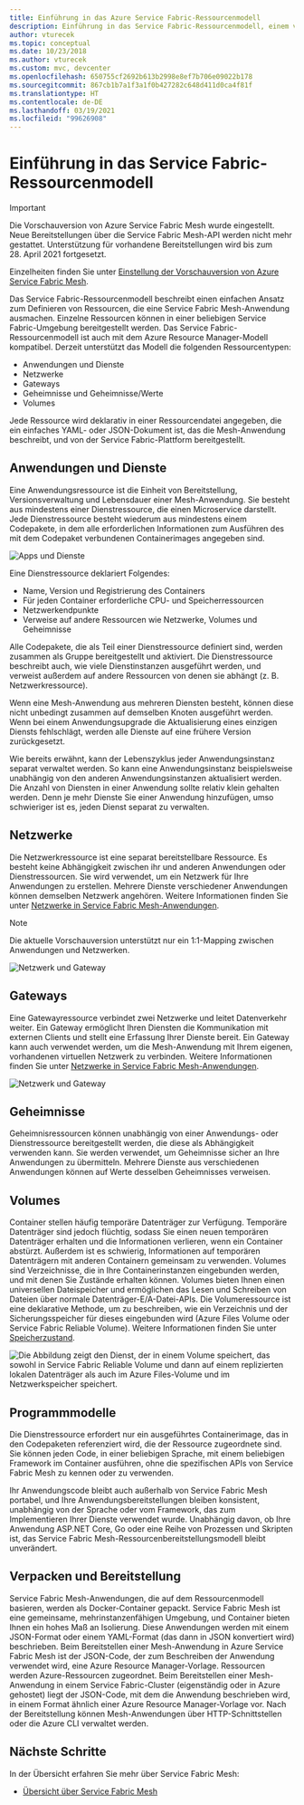 ```yaml
---
title: Einführung in das Azure Service Fabric-Ressourcenmodell
description: Einführung in das Service Fabric-Ressourcenmodell, einem vereinfachten Ansatz zum Definieren von Service Fabric Mesh-Anwendungen
author: vturecek
ms.topic: conceptual
ms.date: 10/23/2018
ms.author: vturecek
ms.custom: mvc, devcenter
ms.openlocfilehash: 650755cf2692b613b2998e8ef7b706e09022b178
ms.sourcegitcommit: 867cb1b7a1f3a1f0b427282c648d411d0ca4f81f
ms.translationtype: HT
ms.contentlocale: de-DE
ms.lasthandoff: 03/19/2021
ms.locfileid: "99626908"
---
```

# <a name="introduction-to-service-fabric-resource-model"></a>Einführung in das Service Fabric-Ressourcenmodell

> [!IMPORTANT]
> Die Vorschauversion von Azure Service Fabric Mesh wurde eingestellt. Neue Bereitstellungen über die Service Fabric Mesh-API werden nicht mehr gestattet. Unterstützung für vorhandene Bereitstellungen wird bis zum 28. April 2021 fortgesetzt.
> 
> Einzelheiten finden Sie unter [Einstellung der Vorschauversion von Azure Service Fabric Mesh](https://azure.microsoft.com/updates/azure-service-fabric-mesh-preview-retirement/).

Das Service Fabric-Ressourcenmodell beschreibt einen einfachen Ansatz zum Definieren von Ressourcen, die eine Service Fabric Mesh-Anwendung ausmachen. Einzelne Ressourcen können in einer beliebigen Service Fabric-Umgebung bereitgestellt werden.  Das Service Fabric-Ressourcenmodell ist auch mit dem Azure Resource Manager-Modell kompatibel. Derzeit unterstützt das Modell die folgenden Ressourcentypen:

- Anwendungen und Dienste
- Netzwerke
- Gateways
- Geheimnisse und Geheimnisse/Werte
- Volumes

Jede Ressource wird deklarativ in einer Ressourcendatei angegeben, die ein einfaches YAML- oder JSON-Dokument ist, das die Mesh-Anwendung beschreibt, und von der Service Fabric-Plattform bereitgestellt.

## <a name="applications-and-services"></a>Anwendungen und Dienste

Eine Anwendungsressource ist die Einheit von Bereitstellung, Versionsverwaltung und Lebensdauer einer Mesh-Anwendung. Sie besteht aus mindestens einer Dienstressource, die einen Microservice darstellt. Jede Dienstressource besteht wiederum aus mindestens einem Codepakete, in dem alle erforderlichen Informationen zum Ausführen des mit dem Codepaket verbundenen Containerimages angegeben sind.

![Apps und Dienste][Image1]

Eine Dienstressource deklariert Folgendes:

- Name, Version und Registrierung des Containers
- Für jeden Container erforderliche CPU- und Speicherressourcen
- Netzwerkendpunkte
- Verweise auf andere Ressourcen wie Netzwerke, Volumes und Geheimnisse 

Alle Codepakete, die als Teil einer Dienstressource definiert sind, werden zusammen als Gruppe bereitgestellt und aktiviert. Die Dienstressource beschreibt auch, wie viele Dienstinstanzen ausgeführt werden, und verweist außerdem auf andere Ressourcen von denen sie abhängt (z. B. Netzwerkressource).

Wenn eine Mesh-Anwendung aus mehreren Diensten besteht, können diese nicht unbedingt zusammen auf demselben Knoten ausgeführt werden. Wenn bei einem Anwendungsupgrade die Aktualisierung eines einzigen Diensts fehlschlägt, werden alle Dienste auf eine frühere Version zurückgesetzt.

Wie bereits erwähnt, kann der Lebenszyklus jeder Anwendungsinstanz separat verwaltet werden. So kann eine Anwendungsinstanz beispielsweise unabhängig von den anderen Anwendungsinstanzen aktualisiert werden. Die Anzahl von Diensten in einer Anwendung sollte relativ klein gehalten werden. Denn je mehr Dienste Sie einer Anwendung hinzufügen, umso schwieriger ist es, jeden Dienst separat zu verwalten.

## <a name="networks"></a>Netzwerke

Die Netzwerkressource ist eine separat bereitstellbare Ressource. Es besteht keine Abhängigkeit zwischen ihr und anderen Anwendungen oder Dienstressourcen. Sie wird verwendet, um ein Netzwerk für Ihre Anwendungen zu erstellen. Mehrere Dienste verschiedener Anwendungen können demselben Netzwerk angehören.  Weitere Informationen finden Sie unter [Netzwerke in Service Fabric Mesh-Anwendungen](service-fabric-mesh-networks-and-gateways.md).

> [!NOTE]
> Die aktuelle Vorschauversion unterstützt nur ein 1:1-Mapping zwischen Anwendungen und Netzwerken.

![Netzwerk und Gateway][Image2]

## <a name="gateways"></a>Gateways
Eine Gatewayressource verbindet zwei Netzwerke und leitet Datenverkehr weiter.  Ein Gateway ermöglicht Ihren Diensten die Kommunikation mit externen Clients und stellt eine Erfassung Ihrer Dienste bereit.  Ein Gateway kann auch verwendet werden, um die Mesh-Anwendung mit Ihrem eigenen, vorhandenen virtuellen Netzwerk zu verbinden. Weitere Informationen finden Sie unter [Netzwerke in Service Fabric Mesh-Anwendungen](service-fabric-mesh-networks-and-gateways.md).

![Netzwerk und Gateway][Image2]

## <a name="secrets"></a>Geheimnisse

Geheimnisressourcen können unabhängig von einer Anwendungs- oder Dienstressource bereitgestellt werden, die diese als Abhängigkeit verwenden kann. Sie werden verwendet, um Geheimnisse sicher an Ihre Anwendungen zu übermitteln. Mehrere Dienste aus verschiedenen Anwendungen können auf Werte desselben Geheimnisses verweisen.

## <a name="volumes"></a>Volumes

Container stellen häufig temporäre Datenträger zur Verfügung. Temporäre Datenträger sind jedoch flüchtig, sodass Sie einen neuen temporären Datenträger erhalten und die Informationen verlieren, wenn ein Container abstürzt. Außerdem ist es schwierig, Informationen auf temporären Datenträgern mit anderen Containern gemeinsam zu verwenden. Volumes sind Verzeichnisse, die in Ihre Containerinstanzen eingebunden werden, und mit denen Sie Zustände erhalten können. Volumes bieten Ihnen einen universellen Dateispeicher und ermöglichen das Lesen und Schreiben von Dateien über normale Datenträger-E/A-Datei-APIs. Die Volumeressource ist eine deklarative Methode, um zu beschreiben, wie ein Verzeichnis und der Sicherungsspeicher für dieses eingebunden wird (Azure Files Volume oder Service Fabric Reliable Volume).  Weitere Informationen finden Sie unter [Speicherzustand](service-fabric-mesh-storing-state.md#volumes).

![Die Abbildung zeigt den Dienst, der in einem Volume speichert, das sowohl in Service Fabric Reliable Volume und dann auf einem replizierten lokalen Datenträger als auch im Azure Files-Volume und im Netzwerkspeicher speichert.][Image3]

## <a name="programming-models"></a>Programmmodelle
Die Dienstressource erfordert nur ein ausgeführtes Containerimage, das in den Codepaketen referenziert wird, die der Ressource zugeordnete sind. Sie können jeden Code, in einer beliebigen Sprache, mit einem beliebigen Framework im Container ausführen, ohne die spezifischen APIs von Service Fabric Mesh zu kennen oder zu verwenden. 

Ihr Anwendungscode bleibt auch außerhalb von Service Fabric Mesh portabel, und Ihre Anwendungsbereitstellungen bleiben konsistent, unabhängig von der Sprache oder vom Framework, das zum Implementieren Ihrer Dienste verwendet wurde. Unabhängig davon, ob Ihre Anwendung ASP.NET Core, Go oder eine Reihe von Prozessen und Skripten ist, das Service Fabric Mesh-Ressourcenbereitstellungsmodell bleibt unverändert. 

## <a name="packaging-and-deployment"></a>Verpacken und Bereitstellung

Service Fabric Mesh-Anwendungen, die auf dem Ressourcenmodell basieren, werden als Docker-Container gepackt.  Service Fabric Mesh ist eine gemeinsame, mehrinstanzenfähigen Umgebung, und Container bieten Ihnen ein hohes Maß an Isolierung.  Diese Anwendungen werden mit einem JSON-Format oder einem YAML-Format (das dann in JSON konvertiert wird) beschrieben. Beim Bereitstellen einer Mesh-Anwendung in Azure Service Fabric Mesh ist der JSON-Code, der zum Beschreiben der Anwendung verwendet wird, eine Azure Resource Manager-Vorlage. Ressourcen werden Azure-Ressourcen zugeordnet.  Beim Bereitstellen einer Mesh-Anwendung in einem Service Fabric-Cluster (eigenständig oder in Azure gehostet) liegt der JSON-Code, mit dem die Anwendung beschrieben wird, in einem Format ähnlich einer Azure Resource Manager-Vorlage vor.  Nach der Bereitstellung können Mesh-Anwendungen über HTTP-Schnittstellen oder die Azure CLI verwaltet werden. 


## <a name="next-steps"></a>Nächste Schritte 
In der Übersicht erfahren Sie mehr über Service Fabric Mesh:
- [Übersicht über Service Fabric Mesh](service-fabric-mesh-overview.md)

[Image1]: media/service-fabric-mesh-service-fabric-resources/AppsAndServices.png
[Image2]: media/service-fabric-mesh-service-fabric-resources/NetworkAndGateway.png
[Image3]: media/service-fabric-mesh-service-fabric-resources/volumes.png
